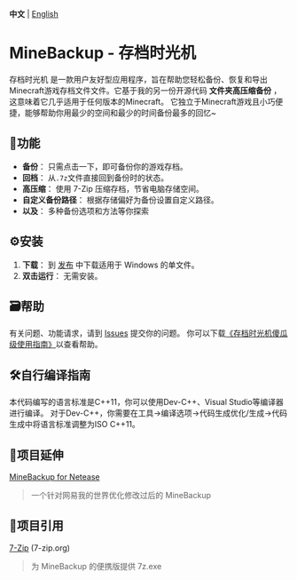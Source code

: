 **中文** | [English](README.md) <!-- lang -->

# MineBackup - 存档时光机

存档时光机 是一款用户友好型应用程序，旨在帮助您轻松备份、恢复和导出Minecraft游戏存档文件文件。它基于我的另一份开源代码 **文件夹高压缩备份** ，这意味着它几乎适用于任何版本的Minecraft。
它独立于Minecraft游戏且小巧便捷，能够帮助你用最少的空间和最少的时间备份最多的回忆~

## 📸功能

- **备份**： 只需点击一下，即可备份你的游戏存档。
- **回档**： 从`.7z`文件直接回到备份时的状态。
- **高压缩**： 使用 7-Zip 压缩存档，节省电脑存储空间。
- **自定义备份路径**： 根据存储偏好为备份设置自定义路径。
- **以及**： 多种备份选项和方法等你探索

## ⚙️安装

1. **下载**： 到 [发布](https://github.com/Leafuke/MineBackup/releases) 中下载适用于 Windows 的单文件。
2. **双击运行**： 无需安装。

## 🗃️帮助

有关问题、功能请求，请到 [Issues](https://github.com/Leafuke/MineBackup/issues) 提交你的问题。
你可以下载[《存档时光机傻瓜级使用指南》](存档时光机傻瓜级使用指南_zn-ch.pdf)以查看帮助。

## 🛠️自行编译指南

本代码编写的语言标准是C++11，你可以使用Dev-C++、Visual Studio等编译器进行编译。
对于Dev-C++，你需要在工具→编译选项→代码生成优化/生成→代码生成中将语言标准调整为ISO C++11。

## 🔗项目延伸

[MineBackup for Netease](https://github.com/Leafuke/MineBackup-for-NetEase)
> 一个针对网易我的世界优化修改过后的 MineBackup

## 📄项目引用

[7-Zip](https://github.com/ip7z/7zip) (7-zip.org)
> 为 MineBackup 的便携版提供 7z.exe 
